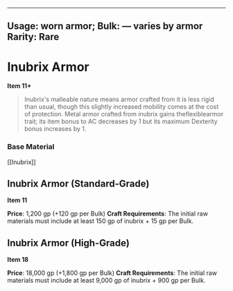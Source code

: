 
---
Usage: worn armor;
Bulk: — varies by armor
Rarity: Rare
---

# Inubrix Armor

**Item 11+**

> Inubrix's malleable nature means armor crafted from it is less rigid than usual, though this slightly increased mobility comes at the cost of protection. Metal armor crafted from inubrix gains theflexiblearmor trait; its item bonus to AC decreases by 1 but its maximum Dexterity bonus increases by 1.

### Base Material

[[Inubrix]]


## Inubrix Armor (Standard-Grade)

**Item 11**

 
**Price**: 1,200 gp (+120 gp per Bulk)
**Craft Requirements**: The initial raw materials must include at least 150 gp of inubrix + 15 gp per Bulk.


## Inubrix Armor (High-Grade)

**Item 18**

 
**Price**: 18,000 gp (+1,800 gp per Bulk)
**Craft Requirements**: The initial raw materials must include at least 9,000 gp of inubrix + 900 gp per Bulk.

